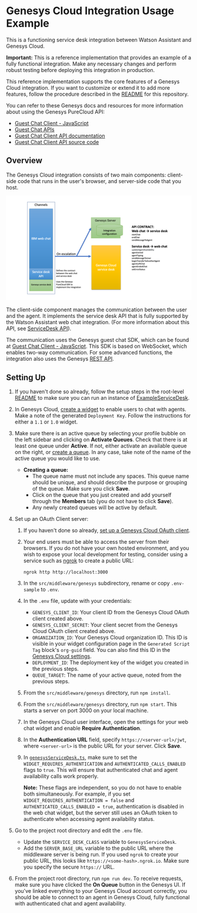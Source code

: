 # Genesys Cloud Integration Usage Example

This is a functioning service desk integration between Watson Assistant and Genesys Cloud.

**Important:**  This is a reference implementation that provides an example of a fully functional integration. Make any necessary changes and perform robust testing before deploying this integration in production.

This reference implementation supports the core features of a Genesys Cloud integration. If you want to customize or extend it to add more features, follow the procedure described in the [README](../../../README.md) for this repository.

  You can refer to these Genesys docs and resources for more information about using the Genesys PureCloud API:

  - [Guest Chat Client - JavaScript](https://developer.mypurecloud.com/api/rest/client-libraries/javascript-guest/index.html)
  - [Guest Chat APIs](https://developer.mypurecloud.com/api/webchat/guestchat.html)
  - [Guest Chat Client API documentation](https://developer.mypurecloud.com/api/rest/client-libraries/javascript-guest/WebChatApi.html)
  - [Guest Chat Client API source code](https://github.com/MyPureCloud/purecloud-guest-chat-client-javascript/blob/9599e33609a87358671532b10e53fad24e592373/build/src/purecloud-guest-chat-client/api/WebChatApi.js)

## Overview

The Genesys Cloud integration consists of two main components: client-side code that runs in the user's browser, and server-side code that you host.

![Genesys Architecture Overview](./architecture/arch-overview.png)

The client-side component manages the communication between the user and the agent. It implements the service desk API that is fully supported by the Watson Assistant web chat integration. (For more information about this API, see [ServiceDesk API](https://github.com/watson-developer-cloud/assistant-web-chat-service-desk-starter/blob/main/docs/API.md)).

The communication uses the Genesys guest chat SDK, which can be found at [Guest Chat Client - JavaScript](https://developer.mypurecloud.com/api/rest/client-libraries/javascript-guest/index.html). This SDK is based on WebSocket, which enables two-way communication. For some advanced functions, the integration also uses the Genesys [REST API](https://developer.mypurecloud.com.au/api/rest/v2/).

## Setting Up

1. If you haven't done so already, follow the setup steps in the root-level [README](../../../README.md) to make sure you can run an instance of [ExampleServiceDesk](../../serviceDesks/exampleServiceDesk.ts).

1. In Genesys Cloud, [create a widget](https://help.mypurecloud.com/articles/create-a-widget-for-web-chat/) to enable users to chat with agents. Make a note of the generated `Deployment Key`. Follow the instructions for either a `1.1` or `1.0` widget.

1. Make sure there is an active queue by selecting your profile bubble on the left sidebar and clicking on **Activate Queues**. Check that there is at least one queue under **Active**. If not, either activate an available queue on the right, or [create a queue](https://help.mypurecloud.com/articles/create-queues/). In any case, take note of the name of the active queue you would like to use.
    - **Creating a queue:**
      - The queue name must not include any spaces. This queue name should be unique, and should describe the purpose or grouping of the queue. Make sure you click **Save**.
      - Click on the queue that you just created and add yourself through the **Members** tab (you do not have to click **Save**).
      - Any newly created queues will be active by default.

1. Set up an OAuth Client server:
    1. If you haven't done so already, [set up a Genesys Cloud OAuth client](https://help.mypurecloud.com/articles/create-an-oauth-client/).

    1. Your end users must be able to access the server from their browsers. If you do not have your own hosted environment, and you wish to expose your local development for testing, consider using a service such as [ngrok](https://ngrok.com/) to create a public URL:

        ```
        ngrok http http://localhost:3000
        ```

    1. In the `src/middleware/genesys` subdirectory, rename or copy `.env-sample` to `.env`.

    1. In the `.env` file, update with your credentials:
        - `GENESYS_CLIENT_ID`: Your client ID from the Genesys Cloud OAuth client created above.
        - `GENESYS_CLIENT_SECRET`: Your client secret from the Genesys Cloud OAuth client created above.
        - `ORGANIZATION_ID`: Your Genesys Cloud organization ID. This ID is visible in your widget configuration page in the `Generated Script Tag` block's `org-guid` field.  You can also find this ID in the [Genesys Cloud settings](https://help.mypurecloud.com/faq/how-do-i-find-my-organization-id/).
        - `DEPLOYMENT_ID`: The deployment key of the widget you created in the previous steps.
        - `QUEUE_TARGET`: The name of your active queue, noted from the previous steps.

    1. From the `src/middleware/genesys` directory, run `npm install`.

    1. From the `src/middleware/genesys` directory, run `npm start`. This starts a server on port 3000 on your local machine.

    1. In the Genesys Cloud user interface, open the settings for your web chat widget and enable **Require Authentication**.

    1. In the **Authentication URL** field, specify `https://<server-url>/jwt`, where `<server-url>` is the public URL for your server. Click **Save**.

    1. In [`genesysServiceDesk.ts`](../../serviceDesks/genesys/genesysServiceDesk.ts), make sure to set the `WIDGET_REQUIRES_AUTHENTICATION` and `AUTHENTICATED_CALLS_ENABLED` flags to `true`. This will ensure that authenticated chat and agent availability calls work properly.

        **Note:** These flags are independent, so you do not have to enable both simultaneously. For example, if you set `WIDGET_REQUIRES_AUTHENTICATION = false` and `AUTHENTICATED_CALLS_ENABLED = true`, authentication is disabled in the web chat widget, but the server still uses an OAuth token to authenticate when accessing agent availability status.

1. Go to the project root directory and edit the `.env` file.
      - Update the `SERVICE_DESK_CLASS` variable to `GenesysServiceDesk`.
      - Add the `SERVER_BASE_URL` variable to the public URL where the middleware server is being run. If you used `ngrok` to create your public URL, this looks like `https://<some-hash>.ngrok.io`. Make sure you specify the secure `https://` URL.

1. From the project root directory, run `npm run dev`. To receive requests, make sure you have clicked the **On Queue** button in the Genesys UI. If you've linked everything to your Genesys Cloud account correctly, you should be able to connect to an agent in Genesys Cloud, fully functional with authenticated chat and agent availability.
